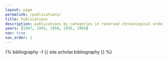 ```yaml
---
layout: page
permalink: /publications/
title: Publications
description: publications by categories in reversed chronological order. generated by jekyll-scholar.
years: [1967, 1956, 1950, 1935, 1905]
nav: true
nav_order: 1
---
```

<!-- _pages/publications.md -->
<div class="publications">



  {% bibliography -f {{ site.scholar.bibliography }} %}


</div>
